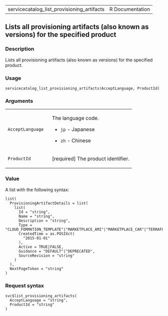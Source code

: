 <table style="width: 100%;">
<tbody>
<tr class="odd">
<td>servicecatalog_list_provisioning_artifacts</td>
<td style="text-align: right;">R Documentation</td>
</tr>
</tbody>
</table>

## Lists all provisioning artifacts (also known as versions) for the specified product

### Description

Lists all provisioning artifacts (also known as versions) for the
specified product.

### Usage

    servicecatalog_list_provisioning_artifacts(AcceptLanguage, ProductId)

### Arguments

<table>
<colgroup>
<col style="width: 35%" />
<col style="width: 65%" />
</colgroup>
<tbody>
<tr class="odd">
<td><code
id="servicecatalog_list_provisioning_artifacts_:_AcceptLanguage">AcceptLanguage</code></td>
<td><p>The language code.</p>
<ul>
<li><p><code>jp</code> - Japanese</p></li>
<li><p><code>zh</code> - Chinese</p></li>
</ul></td>
</tr>
<tr class="even">
<td><code
id="servicecatalog_list_provisioning_artifacts_:_ProductId">ProductId</code></td>
<td><p>[required] The product identifier.</p></td>
</tr>
</tbody>
</table>

### Value

A list with the following syntax:

    list(
      ProvisioningArtifactDetails = list(
        list(
          Id = "string",
          Name = "string",
          Description = "string",
          Type = "CLOUD_FORMATION_TEMPLATE"|"MARKETPLACE_AMI"|"MARKETPLACE_CAR"|"TERRAFORM_OPEN_SOURCE",
          CreatedTime = as.POSIXct(
            "2015-01-01"
          ),
          Active = TRUE|FALSE,
          Guidance = "DEFAULT"|"DEPRECATED",
          SourceRevision = "string"
        )
      ),
      NextPageToken = "string"
    )

### Request syntax

    svc$list_provisioning_artifacts(
      AcceptLanguage = "string",
      ProductId = "string"
    )

